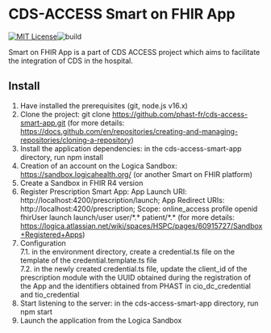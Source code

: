# CDS-ACCESS Smart on FHIR App

[![MIT License][license-image]][license]![build](https://github.com/phast-fr/cds-access-smart-app/actions/workflows/ci.yml/badge.svg)

Smart on FHIR App is a part of CDS ACCESS project which aims to facilitate the integration of CDS in the hospital.  

## Install

1. Have installed the prerequisites (git, node.js v16.x)
2. Clone the project: git clone https://github.com/phast-fr/cds-access-smart-app.git (for more details: https://docs.github.com/en/repositories/creating-and-managing-repositories/cloning-a-repository)
3. Install the application dependencies: in the cds-access-smart-app directory, run npm install
4. Creation of an account on the Logica Sandbox: https://sandbox.logicahealth.org/ (or another Smart on FHIR platform)
5. Create a Sandbox in FHIR R4 version
6. Register Prescription Smart App: App Launch URI: http://localhost:4200/prescription/launch; App Redirect URIs: http://localhost:4200/prescription; Scope: online_access profile openid fhirUser launch launch/user user/\*.\* patient/\*.\* (for more details: https://logica.atlassian.net/wiki/spaces/HSPC/pages/60915727/Sandbox+Registered+Apps)
7. Configuration\
   7.1. in the environment directory, create a credential.ts file on the template of the credential.template.ts file\
   7.2. in the newly created credential.ts file, update the client_id of the prescription module with the UUID obtained during the registration of the App and the identifiers obtained from PHAST in cio_dc_credential and tio_credential
8. Start listening to the server: in the cds-access-smart-app directory, run npm start
9. Launch the application from the Logica Sandbox

[license-image]: http://img.shields.io/badge/license-MIT-blue.svg
[license]: LICENSE
